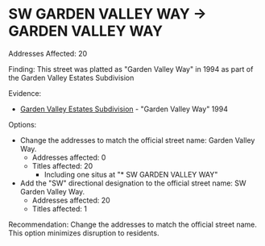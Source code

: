 # SW GARDEN VALLEY WAY -> GARDEN VALLEY WAY

Addresses Affected: 20

Finding: This street was platted as "Garden Valley Way" in 1994 as part of the Garden Valley Estates Subdivision

Evidence:

- [Garden Valley Estates Subdivision](https://www.grantspassoregon.gov/DocumentCenter/View/31716/GARDEN-VALLEY-ESTATES-SUBDIVISION?bidId=) - "Garden Valley Way" 1994

Options:

- Change the addresses to match the official street name: Garden Valley Way.
  - Addresses affected: 0
  - Titles affected: 20
    - Including one situs at "\* SW GARDEN VALLEY WAY"
- Add the "SW" directional designation to the official street name: SW Garden Valley Way.
  - Addresses affected: 20
  - Titles affected: 1

Recommendation: Change the addresses to match the official street name. This option minimizes disruption to residents.
